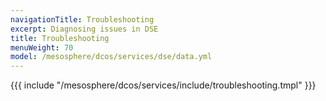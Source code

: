 ```yaml
---
navigationTitle: Troubleshooting 
excerpt: Diagnosing issues in DSE
title: Troubleshooting 
menuWeight: 70
model: /mesosphere/dcos/services/dse/data.yml
---
```


{{{ include "/mesosphere/dcos/services/include/troubleshooting.tmpl" }}}
